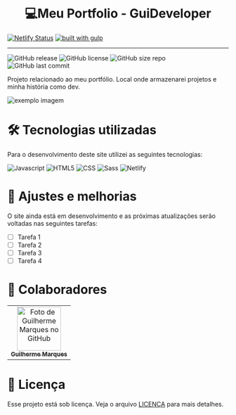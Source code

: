 <h1 align="center"><strong>💻Meu Portfolio - GuiDeveloper</strong></h1>

[![Netlify Status](https://api.netlify.com/api/v1/badges/7808df78-4ac5-4317-9e54-a7e22fae480e/deploy-status)](https://app.netlify.com/sites/guideveloper/deploys)
[![built with gulp](https://img.shields.io/badge/gulp-builds_this_project-eb4a4b.svg?logo=data%3Aimage%2Fpng%3Bbase64%2CiVBORw0KGgoAAAANSUhEUgAAAAYAAAAOCAMAAAA7QZ0XAAAABlBMVEUAAAD%2F%2F%2F%2Bl2Z%2FdAAAAAXRSTlMAQObYZgAAABdJREFUeAFjAAFGRjSSEQzwUgwQkjAFAAtaAD0Ls2nMAAAAAElFTkSuQmCC)](http://gulpjs.com/)

---

![GitHub release](https://img.shields.io/github/v/release/guirodriguezz/guideveloper?include_prereleases&style=for-the-badge)
![GitHub license](https://img.shields.io/github/license/guirodriguezz/guideveloper?style=for-the-badge)
![GitHub size repo](https://img.shields.io/github/repo-size/guirodriguezz/guideveloper?style=for-the-badge)
![GitHub last commit](https://img.shields.io/github/last-commit/guirodriguezz/guideveloper?style=for-the-badge)

Projeto relacionado ao meu portfólio. Local onde armazenarei projetos e minha história como dev.

<img src="https://raw.githubusercontent.com/iuricode/README-template/main/README-repository/exemplo-image.png" alt="exemplo imagem">

<h1 align="left"><strong>🛠 Tecnologias utilizadas</strong></h1>

Para o desenvolvimento deste site utilizei as seguintes tecnologias:

<p align="left">
  <img src="https://img.shields.io/badge/JavaScript-F7DF1E?style=for-the-badge&logo=javascript&logoColor=black" alt="Javascript"/>
  <img src="https://img.shields.io/badge/HTML-239120?style=for-the-badge&logo=html5&logoColor=white" alt="HTML5"/>
  <img src="https://img.shields.io/badge/CSS-239120?&style=for-the-badge&logo=css3&logoColor=white" alt="CSS"/>
  <img src="https://img.shields.io/badge/Sass-CC6699?style=for-the-badge&logo=sass&logoColor=white" alt="Sass"/>
  <img src="https://img.shields.io/badge/Netlify-00C7B7?style=for-the-badge&logo=netlify&logoColor=white" alt="Netlify"/>
  
</p>

<h1 align="left"><strong>📌 Ajustes e melhorias</strong></h1>

O site ainda está em desenvolvimento e as próximas atualizações serão voltadas nas seguintes tarefas:

- [ ] Tarefa 1
- [ ] Tarefa 2
- [ ] Tarefa 3
- [ ] Tarefa 4

<h1 align="left"><strong>🤝 Colaboradores</strong></h1>

<table>
  <tr>
    <td align="center">
      <a href="https://github.com/guirodriguezz">
        <img src="https://avatars2.githubusercontent.com/u/32783994?s=460&u=2addef7630c3998e12be9a29432a2328d33e0ef0&v=4" width="100px;" alt="Foto de Guilherme Marques no GitHub"/><br>
        <sub>
          <b>Guilherme Marques</b>
        </sub>
      </a>
    </td>
  </tr>
</table>

<h1 align="left"><strong>📝 Licença</strong></h1>

Esse projeto está sob licença. Veja o arquivo [LICENÇA](LICENSE) para mais detalhes.
